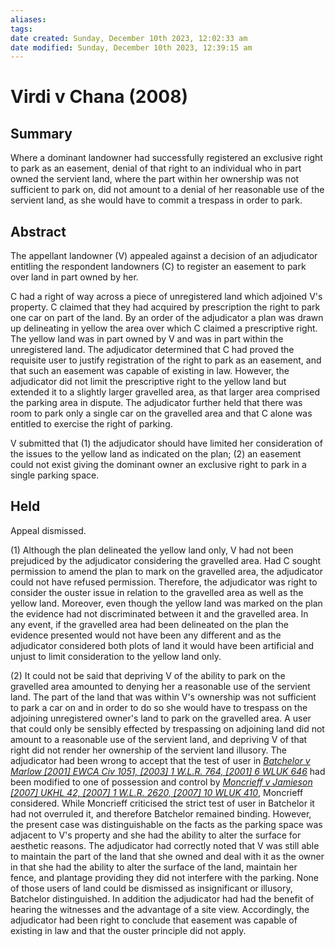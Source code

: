 ```yaml
---
aliases: 
tags: 
date created: Sunday, December 10th 2023, 12:02:33 am
date modified: Sunday, December 10th 2023, 12:39:15 am
---
```


# Virdi v Chana (2008)

## Summary

Where a dominant landowner had successfully registered an exclusive right to park as an easement, denial of that right to an individual who in part owned the servient land, where the part within her ownership was not sufficient to park on, did not amount to a denial of her reasonable use of the servient land, as she would have to commit a trespass in order to park.

## Abstract

The appellant landowner (V) appealed against a decision of an adjudicator entitling the respondent landowners (C) to register an easement to park over land in part owned by her.

C had a right of way across a piece of unregistered land which adjoined V's property. C claimed that they had acquired by prescription the right to park one car on part of the land. By an order of the adjudicator a plan was drawn up delineating in yellow the area over which C claimed a prescriptive right. The yellow land was in part owned by V and was in part within the unregistered land. The adjudicator determined that C had proved the requisite user to justify registration of the right to park as an easement, and that such an easement was capable of existing in law. However, the adjudicator did not limit the prescriptive right to the yellow land but extended it to a slightly larger gravelled area, as that larger area comprised the parking area in dispute. The adjudicator further held that there was room to park only a single car on the gravelled area and that C alone was entitled to exercise the right of parking.

V submitted that (1) the adjudicator should have limited her consideration of the issues to the yellow land as indicated on the plan; (2) an easement could not exist giving the dominant owner an exclusive right to park in a single parking space.

## Held

Appeal dismissed.

(1) Although the plan delineated the yellow land only, V had not been prejudiced by the adjudicator considering the gravelled area. Had C sought permission to amend the plan to mark on the gravelled area, the adjudicator could not have refused permission. Therefore, the adjudicator was right to consider the ouster issue in relation to the gravelled area as well as the yellow land. Moreover, even though the yellow land was marked on the plan the evidence had not discriminated between it and the gravelled area. In any event, if the gravelled area had been delineated on the plan the evidence presented would not have been any different and as the adjudicator considered both plots of land it would have been artificial and unjust to limit consideration to the yellow land only.

(2) It could not be said that depriving V of the ability to park on the gravelled area amounted to denying her a reasonable use of the servient land. The part of the land that was within V's ownership was not sufficient to park a car on and in order to do so she would have to trespass on the adjoining unregistered owner's land to park on the gravelled area. A user that could only be sensibly effected by trespassing on adjoining land did not amount to a reasonable use of the servient land, and depriving V of that right did not render her ownership of the servient land illusory. The adjudicator had been wrong to accept that the test of user in _[Batchelor v Marlow [2001] EWCA Civ 1051, [2003] 1 W.L.R. 764, [2001] 6 WLUK 646](https://uk.westlaw.com/Document/I70396CC0E42711DA8FC2A0F0355337E9/View/FullText.html?originationContext=document&transitionType=DocumentItem&ppcid=e7a614d092de47328c1a8308f624411a&contextData=(sc.Search))_ had been modified to one of possession and control by _[Moncrieff v Jamieson [2007] UKHL 42, [2007] 1 W.L.R. 2620, [2007] 10 WLUK 410](https://uk.westlaw.com/Document/I1BC69F607D3611DCBB77A1568C1C893B/View/FullText.html?originationContext=document&transitionType=DocumentItem&ppcid=e7a614d092de47328c1a8308f624411a&contextData=(sc.Search))_, Moncrieff considered. While Moncrieff criticised the strict test of user in Batchelor it had not overruled it, and therefore Batchelor remained binding. However, the present case was distinguishable on the facts as the parking space was adjacent to V's property and she had the ability to alter the surface for aesthetic reasons. The adjudicator had correctly noted that V was still able to maintain the part of the land that she owned and deal with it as the owner in that she had the ability to alter the surface of the land, maintain her fence, and plantage providing they did not interfere with the parking. None of those users of land could be dismissed as insignificant or illusory, Batchelor distinguished. In addition the adjudicator had had the benefit of hearing the witnesses and the advantage of a site view. Accordingly, the adjudicator had been right to conclude that easement was capable of existing in law and that the ouster principle did not apply.

